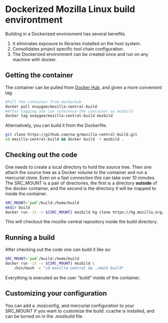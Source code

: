 # Dockerized Mozilla Linux build environtment

Building in a Dockerized environment has several benefits.

  1. It eliminates exposure to libraries installed on the host system.
  2. Consolidates project specific tool chain configuration.
  3. The Dockerized environment can be created once and run on any machine with docker.

## Getting the container
The container can be pulled from [Docker Hub](https://hub.docker.com/r/enaygee/mozilla-central-build/), and given a more convenient tag.

```sh
#Pull the container from dockerhub
docker pull enaygee/mozilla-central-build
#After tagging one can reference the container as mozbild
docker tag enaygee/mozilla-central-build mozbild
```

Alternatively, you can build it from the Dockerfile.

```sh
git clone https://github.com/na-g/mozilla-central-build.git
cd mozilla-central-build && docker build -t mozbild .
```

## Checking out the code
One needs to create a local directory to hold the source tree. Then one attach the source tree as a Docker volume to the container and run a mercurial clone. Even on a fast connection this can take over 10 minutes.
The SRC_MOUNT is a pair of directories, the first is a directory __outside__ of the docker container, and the second is the directory it will be mapped to inside the container.

```sh
SRC_MOUNT=`pwd`/build:/home/build
mkdir build
docker run -it -v ${SRC_MOUNT} mozbild hg clone https://hg.mozilla.org/mozilla-central
```
This will checkout the mozilla-central repository inside the build directory.

## Running a build
After checking out the code one can build it like so:

```sh
SRC_MOUNT=`pwd`/build:/home/build
docker run -it -v ${SRC_MOUNT} mozbild \
	/bin/bash -c "cd mozilla-central && ./mach build"
```
Everything is executed as the user "build" inside of the container.

## Customizing your configuration

You can add a .mozconfig, and mercurial configuration to your SRC_MOUNT if you want to customize the build. ccache is installed, and can be turned on in the .mozbuild file.
